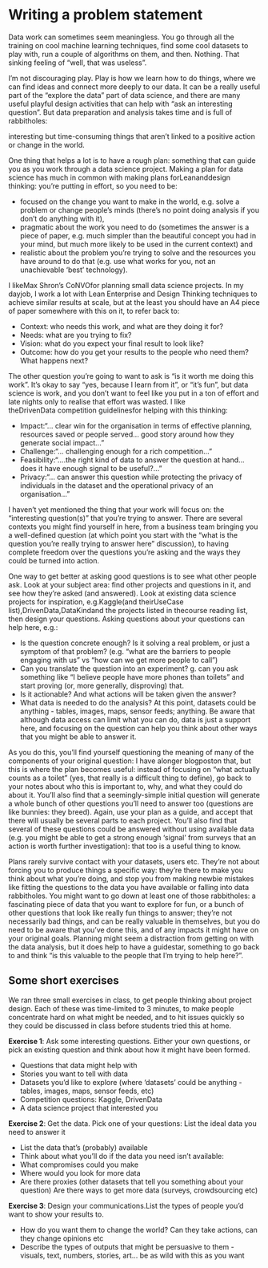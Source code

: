 # Writing a problem statement

Data work can sometimes seem meaningless. You go through all the training on cool machine learning techniques, find some cool datasets to play with, run a couple of algorithms on them, and then. Nothing. That sinking feeling of “well, that was useless”.

I’m not discouraging play. Play is how we learn how to do things, where we can find ideas and connect more deeply to our data. It can be a really useful part of the “explore the data” part of data science, and there are many useful playful design activities that can help with “ask an interesting question”. But data preparation and analysis takes time and is full of rabbitholes:

interesting but time-consuming things that aren’t linked to a positive action or change in the world.

One thing that helps a lot is to have a rough plan: something that can guide you as you work through a data science project. Making a plan for data science has much in common with making plans forLeananddesign thinking: you’re putting in effort, so you need to be:

* focused on the change you want to make in the world, e.g. solve a problem or change people’s minds \(there’s no point doing analysis if you don’t do anything with it\),
* pragmatic about the work you need to do \(sometimes the answer is a piece of paper, e.g. much simpler than the beautiful concept you had in your mind, but much more likely to be used in the current context\) and
* realistic about the problem you’re trying to solve and the resources you have around to do that \(e.g. use what works for you, not an unachievable ‘best’ technology\).

I likeMax Shron’s CoNVOfor planning small data science projects. In my dayjob, I work a lot with Lean Enterprise and Design Thinking techniques to achieve similar results at scale, but at the least you should have an A4 piece of paper somewhere with this on it, to refer back to:

* Context: who needs this work, and what are they doing it for?
* Needs: what are you trying to fix?
* Vision: what do you expect your final result to look like?
* Outcome: how do you get your results to the people who need them? What happens next?

The other question you’re going to want to ask is “is it worth me doing this work”. It’s okay to say “yes, because I learn from it”, or “it’s fun”, but data science is work, and you don’t want to feel like you put in a ton of effort and late nights only to realise that effort was wasted. I like  
 theDrivenData competition guidelinesfor helping with this thinking:

* Impact:“... clear win for the organisation in terms of effective planning, resources saved or people served... good story around how they generate social impact...”
* Challenge:“... challenging enough for a rich competition...”
* Feasibility:“....the right kind of data to answer the question at hand... does it have enough signal to be useful?...”
* Privacy:“... can answer this question while protecting the privacy of individuals in the dataset and the operational privacy of an organisation...”

I haven’t yet mentioned the thing that your work will focus on: the “interesting question\(s\)” that you’re trying to answer. There are several contexts you might find yourself in here, from a business team bringing you a well-defined question \(at which point you start with the “what is the question you’re really trying to answer here” discussion\), to having complete freedom over the questions you’re asking and the ways they could be turned into action.

One way to get better at asking good questions is to see what other people ask. Look at your subject area: find other projects and questions in it, and see how they’re asked \(and answered\). Look at existing data science projects for inspiration, e.g.Kaggle\(and theirUseCase list\),DrivenData,DataKindand the projects listed in thecourse reading list, then design your questions. Asking questions about your questions can help here, e.g.:

* Is the question concrete enough? Is it solving a real problem, or just a symptom of that problem? \(e.g. “what are the barriers to people engaging with us” vs “how can we get  more people to call”\)
* Can you translate the question into an experiment? g. can you ask something like “I believe people have more phones than toilets” and start proving \(or, more generally, disproving\) that.
* Is it actionable? And what actions will be taken given the answer?
* What data is needed to do the analysis? At this point, datasets could be anything - tables, images, maps, sensor feeds; anything. Be aware that although data access can limit what you can do, data is just a support here, and focusing on the question can help you think about other ways that you might be able to answer it.

As you do this, you’ll find yourself questioning the meaning of many of the components of your original question: I have alonger blogposton that, but this is where the plan becomes useful: instead of focusing on “what actually counts as a toilet” \(yes, that really is a difficult thing to define\), go back to your notes about who this is important to, why, and what they could do about it. You’ll also find that a seemingly-simple initial question will generate a whole bunch of other questions you’ll need to answer too \(questions are like bunnies: they breed\). Again, use your plan as a guide, and accept that there will usually be several parts to each project. You’ll also find that several of these questions could be answered without using available data \(e.g. you might be able to get a strong enough ‘signal’ from surveys that an action is worth further investigation\): that too is a useful thing to know.

Plans rarely survive contact with your datasets, users etc. They’re not about forcing you to produce things a specific way: they’re there to make you think about what you’re doing, and stop you from making newbie mistakes like fitting the questions to the data you have available or falling into data rabbitholes. You might want to go down at least one of those rabbitholes: a fascinating piece of data that you want to explore for fun, or a bunch of other questions that look like really fun things to answer; they’re not necessarily bad things, and can be really valuable in themselves, but you do need to be aware that you’ve done this, and of any impacts it might have on your original goals. Planning might seem a distraction from getting on with the data analysis, but it does help to have a guidestar, something to go back to and think “is this valuable to the people that I’m trying to help here?”.

## Some short exercises

We ran three small exercises in class, to get people thinking about project design. Each of these was time-limited to 3 minutes, to make people concentrate hard on what might be needed, and to hit issues quickly so they could be discussed in class before students tried this at home.

**Exercise 1**: Ask some interesting questions. Either your own questions, or pick an existing question and think about how it might have been formed.

* Questions that data might help with
* Stories you want to tell with data
* Datasets you’d like to explore \(where ‘datasets’ could be anything - tables, images, maps, sensor feeds, etc\)
* Competition questions: Kaggle, DrivenData
* A data science project that interested you

**Exercise 2**: Get the data. Pick one of your questions: List the ideal data you need to answer it

* List the data that’s \(probably\) available
* Think about what you’ll do if the data you need isn’t available:
* What compromises could you make
* Where would you look for more data
* Are there proxies \(other datasets that tell you something about your question\) Are there ways to get more data \(surveys, crowdsourcing etc\)

**Exercise 3**: Design your communications.List the types of people you’d want to show your results to.

* How do you want them to change the world? Can they take actions, can they change opinions etc
* Describe the types of outputs that might be persuasive to them - visuals, text, numbers, stories, art... be as wild with this as you want



